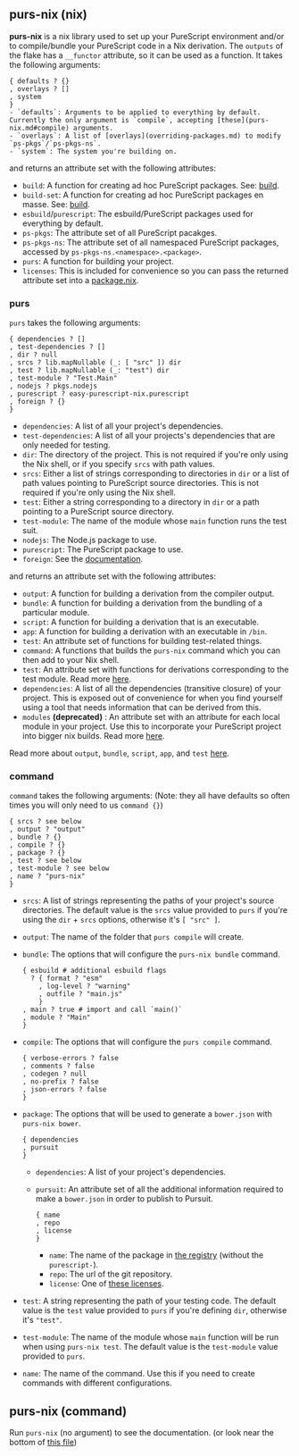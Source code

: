 ## purs-nix (nix)

**purs-nix** is a nix library used to set up your PureScript environment and/or to compile/bundle your PureScript code in a Nix derivation. The `outputs` of the flake has a `__functor` attribute, so it can be used as a function. It takes the following arguments:

```
{ defaults ? {}
, overlays ? []
, system
}
- `defaults`: Arguments to be applied to everything by default. Currently the only argument is `compile`, accepting [these](purs-nix.md#compile) arguments.
- `overlays`: A list of [overlays](overriding-packages.md) to modify `ps-pkgs`/`ps-pkgs-ns`.
- `system`: The system you're building on.

```
and returns an attribute set with the following attributes:
- `build`: A function for creating ad hoc PureScript packages. See: [build](adding-packages.md#user-content-build).
- `build-set`: A function for creating ad hoc PureScript packages en masse. See: [build](adding-packages.md#user-content-build-set).
- `esbuild`/`purescript`: The esbuild/PureScript packages used for everything by default.
- `ps-pkgs`: The attribute set of all PureScript pacakges.
- `ps-pkgs-ns`: The attribute set of all namespaced PureScript packages, accessed by `ps-pkgs-ns.<namespace>.<package>`.
- `purs`: A function for building your project.
- `licenses`: This is included for convenience so you can pass the returned attribute set into a [package.nix](adding-packages.md#user-content-using-info).

### purs

`purs` takes the following arguments:

```
{ dependencies ? []
, test-dependencies ? []
, dir ? null
, srcs ? lib.mapNullable (_: [ "src" ]) dir
, test ? lib.mapNullable (_: "test") dir
, test-module ? "Test.Main"
, nodejs ? pkgs.nodejs
, purescript ? easy-purescript-nix.purescript
, foreign ? {}
}
```

- `dependencies`: A list of all your project's dependencies.
- `test-dependencies`: A list of all your projects's dependencies that are only needed for testing.
- `dir`: The directory of the project. This is not required if you're only using the Nix shell, or if you specify `srcs` with path values.
- `srcs`: Either a list of strings corresponding to directories in `dir` or a list of path values pointing to PureScript source directories. This is not required if you're only using the Nix shell.
- `test`: Either a string corresponding to a directory in `dir` or a path pointing to a PureScript source directory.
- `test-module`: The name of the module whose `main` function runs the test suit.
- `nodejs`: The Node.js package to use.
- `purescript`: The PureScript package to use.
- `foreign`: See the [documentation](foreign.md).

and returns an attribute set with the following attributes:

- `output`: A function for building a derivation from the compiler output.
- `bundle`: A function for building a derivation from the bundling of a particular module.
- `script`: A function for building a derivation that is an executable.
- `app`: A function for building a derivation with an executable in `/bin`.
- `test`: An attribute set of functions for building test-related things.
- `command`: A functions that builds the `purs-nix` command which you can then add to your Nix shell.
- <span id="user-content-purs-test">`test`</span>: An attribute set with functions for derivations corresponding to the test module. Read more [here](derivations.md).
- `dependencies`: A list of all the dependencies (transitive closure) of your project. This is exposed out of convenience for when you find yourself using a tool that needs information that can be derived from this.
- <span id="user-content-purs-modules">`modules` **(deprecated)** </span>: An attribute set with an attribute for each local module in your project. Use this to incorporate your PureScript project into bigger nix builds. Read more [here](derivations.md).

Read more about `output`, `bundle`, `script`, `app`, and `test` [here](derivations.md).

### command
`command` takes the following arguments: (Note: they all have defaults so often times you will only need to us `command {}`)

```
{ srcs ? see below
, output ? "output"
, bundle ? {}
, compile ? {}
, package ? {}
, test ? see below
, test-module ? see below
, name ? "purs-nix"
}
```

- `srcs`: A list of strings representing the paths of your project's source directories. The default value is the `srcs` value provided to `purs` if you're using the `dir` + `srcs` options, otherwise it's `[ "src" ]`.
- `output`: The name of the folder that `purs compile` will create.
- `bundle`: The options that will configure the `purs-nix bundle` command.

  ```
  { esbuild # additional esbuild flags
    ? { format ? "esm"
      , log-level ? "warning"
      , outfile ? "main.js"
      }
  , main ? true # import and call `main()`
  , module ? "Main"
  }
  ```

- <span id="user-content-compile">`compile`</span>: The options that will configure the `purs compile` command.

  ```
  { verbose-errors ? false
  , comments ? false
  , codegen ? null
  , no-prefix ? false
  , json-errors ? false
  }
  ```

- `package`: The options that will be used to generate a `bower.json` with `purs-nix bower`.

  ```
  { dependencies
  , pursuit
  }
  ```
    - `dependencies`: A list of your project's dependencies.
	- `pursuit`: An attribute set of all the additional information required to make a `bower.json` in order to publish to Pursuit.

	  ```
	  { name
	  , repo
	  , license
	  }
	  ```
	  - `name`: The name of the package in [the registry](https://github.com/purescript/registry) (without the `purescript-`).
	  - `repo`: The url of the git repository.
	  - `license`: One of [these licenses](https://github.com/NixOS/nixpkgs/blob/master/lib/licenses.nix).

- `test`: A string representing the path of your testing code. The default value is the `test` value provided to `purs` if you're defining `dir`, otherwise it's `"test"`.
- `test-module`: The name of the module whose `main` function will be run when using `purs-nix test`. The default value is the `test-module` value provided to `purs`.
- `name`: The name of the command. Use this if you need to create commands with different configurations.

## purs-nix (command)
Run `purs-nix` (no argument) to see the documentation. (or look near the bottom of [this file](/purs-nix-command.nix))

